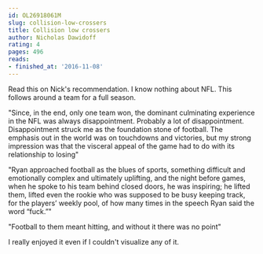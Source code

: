 ```yaml
---
id: OL26918061M
slug: collision-low-crossers
title: Collision low crossers
author: Nicholas Dawidoff
rating: 4
pages: 496
reads:
- finished_at: '2016-11-08'
---
```

Read this on Nick's recommendation. I know nothing about NFL. This follows around a team for a full season.

"Since, in the end, only one team won, the dominant culminating experience in the NFL was always disappointment. Probably a lot of disappointment. Disappointment struck me as the foundation stone of football. The emphasis out in the world was on touchdowns and victories, but my strong impression was that the visceral appeal of the game had to do with its relationship to losing"

"Ryan approached football as the blues of sports, something difficult and emotionally complex and ultimately uplifting, and the night before games, when he spoke to his team behind closed doors, he was inspiring; he lifted them, lifted even the rookie who was supposed to be busy keeping track, for the players’ weekly pool, of how many times in the speech Ryan said the word “fuck.”"

"Football to them meant hitting, and without it there was no point"

I really enjoyed it even if I couldn't visualize any of it.
